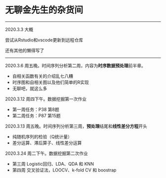 无聊金先生的杂货间
======
***
2020.3.3 大概

尝试从Rstudio和vscode更新到远程仓库

还有其他的懒得写了

***

2020.3.6 周五晚。时间序列分析第二周，内容为**时序数据预处理**前半章。

- 自相关函数有关的介绍乱七八糟
- 时序图和自相关图以及他们简单的R实现
- 无聊吧，就这么多

2020.3.12 周四下午。数据挖掘第一次作业

- 第一周任务：P38 第8题
- 第二周任务：P87 第15题

2020.3.13 周五晚。时间序列分析第三周，**预处理**结尾和**线性差分方程**开头

- 纯随机序列的检验（Q统计量）
- 差分运算、滞后算子、线性差分运算

2020.3.24 周二下午。数据挖掘第二次作业

- 第三周 Logistic回归、LDA、QDA 和 KNN
- 第四周 交叉验证法，LOOCV、k-fold CV 和 boostrap